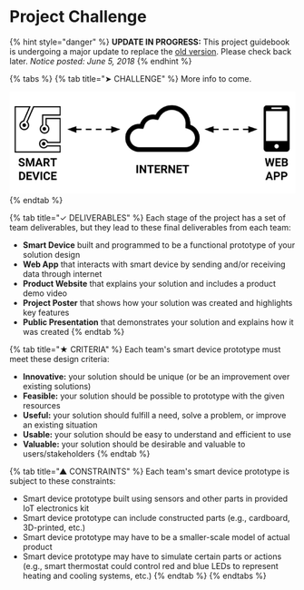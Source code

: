# Project Challenge

{% hint style="danger" %}
**UPDATE IN PROGRESS:** This project guidebook is undergoing a major update to replace the [old version](https://docs.idew.org/internet-of-things-project/). Please check back later. _Notice posted: June 5, 2018_
{% endhint %}

{% tabs %}
{% tab title="➤ CHALLENGE" %}
More info to come.

![](../.gitbook/assets/smart-device-system.png)
{% endtab %}

{% tab title="✓ DELIVERABLES" %}
Each stage of the project has a set of team deliverables, but they lead to these final deliverables from each team:

* **Smart Device** built and programmed to be a functional prototype of your solution design
* **Web App** that interacts with smart device by sending and/or receiving data through internet
* **Product Website** that explains your solution and includes a product demo video
* **Project Poster** that shows how your solution was created and highlights key features
* **Public Presentation** that demonstrates your solution and explains how it was created
{% endtab %}

{% tab title="★ CRITERIA" %}
Each team's smart device prototype must meet these design criteria:

* **Innovative:** your solution should be unique \(or be an improvement over existing solutions\)
* **Feasible:** your solution should be possible to prototype with the given resources
* **Useful:** your solution should fulfill a need, solve a problem, or improve an existing situation
* **Usable:** your solution should be easy to understand and efficient to use
* **Valuable:** your solution should be desirable and valuable to users/stakeholders
{% endtab %}

{% tab title="▲ CONSTRAINTS" %}
Each team's smart device prototype is subject to these constraints:

* Smart device prototype built using sensors and other parts in provided IoT electronics kit​
* Smart device prototype can include constructed parts \(e.g., cardboard, 3D-printed, etc.\)
* Smart device prototype may have to be a smaller-scale model of actual product
* Smart device prototype may have to simulate certain parts or actions \(e.g., smart thermostat could control red and blue LEDs to represent heating and cooling systems, etc.\)
{% endtab %}
{% endtabs %}

